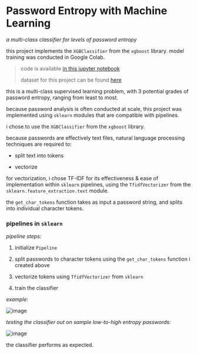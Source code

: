 # Password Entropy with Machine Learning

*a multi-class classifier for levels of password entropy*

this project implements the `XGBClassifier` from the `xgboost` library. model training was conducted in Google Colab.

> code is available [in this jupyter notebook](https://github.com/disesdi/password_entropy_with_machine_learning/blob/fd6708a7c33b39284cbc0a8a1269058d009b6c5f/assessing_password_security_with_machine_learning.ipynb)
> 
> dataset for this project can be found [here](https://github.com/disesdi/password_entropy_with_machine_learning/blob/fd6708a7c33b39284cbc0a8a1269058d009b6c5f/passwordDataset.csv)

this is a multi-class supervised learning problem, with 3 potential grades of password entropy, ranging from least to most.

because password analysis is often conducted at scale, this project was implemented using `sklearn` modules that are compatible with pipelines.

i chose to use the `XGBClassifier` from the `xgboost` library.

because passwords are effectively text files, natural language processing techniques are required to:

* split text into tokens

* vectorize

for vectorization, i chose TF-IDF for its effectiveness & ease of implementation within `sklearn` pipelines, using the `TfidfVectorizer` from the `sklearn.feature_extraction.text` module.

the `get_char_tokens` function takes as input a password string, and splits into individual character tokens.

### pipelines in `sklearn`

*pipeline steps:*

1. initialize `Pipeline`

2. split passwords to character tokens using the `get_char_tokens` function i created above

3. vectorize tokens using `TfidfVectorizer` from `sklearn`

4. train the classifier

*example:*

![image](https://user-images.githubusercontent.com/110150470/211313519-4eb9a750-8796-4e0c-bb44-8b4be48a364d.png)

*testing the classifier out on sample low-to-high entropy passwords:*

![image](https://user-images.githubusercontent.com/110150470/211314017-f4487097-0a34-4a60-811b-b69c600126ec.png)

the classifier performs as expected.
